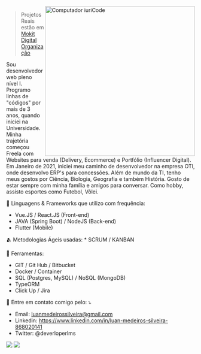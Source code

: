 <img src="https://raw.githubusercontent.com/MicaelliMedeiros/micaellimedeiros/master/image/computer-illustration.png" min-width="400px" max-width="400px" width="400px" align="right" alt="Computador iuriCode">

> Projetos Reais estão em [Mokit Digital Organização](https://github.com/mokit-digital)

<p align="left"> 
    Sou desenvolvedor web pleno nível I. Programo linhas de "códigos" por mais de 3 anos, quando iniciei na Universidade. Minha trajetória começou Freela com Websites para venda (Delivery, Ecommerce) e Portfólio (Influencer Digital).  Em Janeiro de 2021, iniciei meu caminho de desenvolvedor na empresa OTI, onde desenvolvo ERP's para concessões. Além de mundo da TI, tenho meus gostos por Ciência, Biologia, Geografia e também História. Gosto de estar sempre com minha família e amigos para conversar. Como hobby, assisto esportes como Futebol, Vôlei.
</p>

  🦄 Linguagens & Frameworks que utilizo com frequência:
  * Vue.JS / React.JS (Front-end)
  * JAVA (Spring Boot) / NodeJS (Back-end)
  * Flutter (Mobile)

<p>
🫂 Metodologias Ágeis usadas:
* SCRUM / KANBAN

💼 Ferramentas: 
* GIT / Git Hub / Bitbucket
* Docker / Container
* SQL (Postgres, MySQL) / NoSQL (MongoDB)
* TypeORM
* Click Up / Jira

💌 Entre em contato comigo pelo: ⤵️
* Email: luanmedeirossilveira@gmail.com
* Linkedin: https://www.linkedin.com/in/luan-medeiros-silveira-868020141
* Twitter: @deverloperlms

<p align="left">
  <a href="#" alt="Gmail">
  <img src="https://img.shields.io/badge/-Gmail-FF0000?style=flat-square&labelColor=FF0000&logo=gmail&logoColor=white&link=luanmedeirossilveira@gmail.com" /></a>

  <a href="#" alt="Linkedin">
  <img src="https://img.shields.io/badge/-Linkedin-0e76a8?style=flat-square&logo=Linkedin&logoColor=white&link=https://www.linkedin.com/in/luan-medeiros-silveira-868020141" /></a>
</p>  

